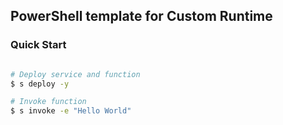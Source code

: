 ## PowerShell template for Custom Runtime

### Quick Start

```bash

# Deploy service and function
$ s deploy -y

# Invoke function
$ s invoke -e "Hello World"
```
